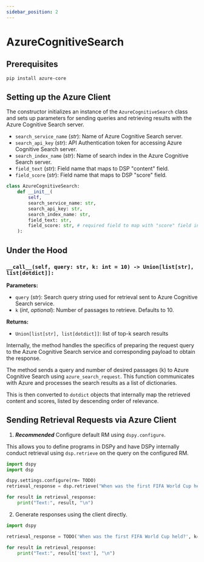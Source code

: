 ```yaml
---
sidebar_position: 2
---
```


# AzureCognitiveSearch

## Prerequisites

```bash
pip install azure-core
```

## Setting up the Azure Client

The constructor initializes an instance of the `AzureCognitiveSearch` class and sets up parameters for sending queries and retrieving results with the Azure Cognitive Search server.

- `search_service_name` (_str_): Name of Azure Cognitive Search server.
- `search_api_key` (_str_): API Authentication token for accessing Azure Cognitive Search server.
- `search_index_name` (_str_): Name of search index in the Azure Cognitive Search server.
- `field_text` (_str_): Field name that maps to DSP "content" field.
- `field_score` (_str_): Field name that maps to DSP "score" field.

```python
class AzureCognitiveSearch:
    def __init__(
        self,
        search_service_name: str,
        search_api_key: str,
        search_index_name: str,
        field_text: str,
        field_score: str, # required field to map with "score" field in dsp framework
    ):
```

## Under the Hood

### `__call__(self, query: str, k: int = 10) -> Union[list[str], list[dotdict]]:`

**Parameters:**
- `query` (_str_): Search query string used for retrieval sent to Azure Cognitive Search service.
- `k` (_int_, _optional_): Number of passages to retrieve. Defaults to 10.

**Returns:**
- `Union[list[str], list[dotdict]]`: list of top-k search results 

Internally, the method handles the specifics of preparing the request query to the Azure Cognitive Search service and corresponding payload to obtain the response. 

The method sends a query and number of desired passages (k) to Azure Cognitive Search using `azure_search_request`. This function communicates with Azure and processes the search results as a list of dictionaries. 

This is then converted to `dotdict` objects that internally map the retrieved content and scores, listed by descending order of relevance.

## Sending Retrieval Requests via Azure Client
1) _**Recommended**_ Configure default RM using `dspy.configure`.

This allows you to define programs in DSPy and have DSPy internally conduct retrieval using `dsp.retrieve` on the query on the configured RM.

```python
import dspy
import dsp

dspy.settings.configure(rm= TODO)
retrieval_response = dsp.retrieve("When was the first FIFA World Cup held?", k=5)

for result in retrieval_response:
    print("Text:", result, "\n")
```


2) Generate responses using the client directly.
```python
import dspy

retrieval_response = TODO('When was the first FIFA World Cup held?', k=5)

for result in retrieval_response:
    print("Text:", result['text'], "\n")
```